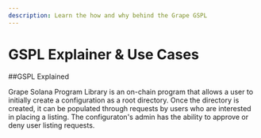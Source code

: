 ```yaml
---
description: Learn the how and why behind the Grape GSPL
---
```


# GSPL Explainer & Use Cases

##GSPL Explained

Grape Solana Program Library is an on-chain program that allows a user to initially create a configuration as a root directory. Once the directory is created, it can be populated through requests by users who are interested in placing a listing.  The configuraton's admin has the ability to approve or deny user listing requests. 
